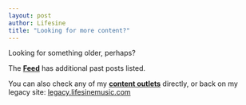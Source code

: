 ```yaml
---
layout: post
author: Lifesine
title: "Looking for more content?"
---
```


Looking for something older, perhaps?

The **[Feed](feed)** has additional past posts listed.

You can also check any of my **[content outlets](content)** directly, or back on my legacy site: [legacy.lifesinemusic.com](http://legacy.lifesinemusic.com)

<br>